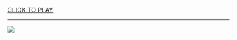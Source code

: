 
<a href="https://premium76.site?title=unblocked_racing_game&ref=13M">CLICK TO PLAY</a></h3>
<hr>

<a href="https://premium76.site?title=unblocked_racing_game&ref=13M"><img src="https://clearcache.store/games.png"></a>


